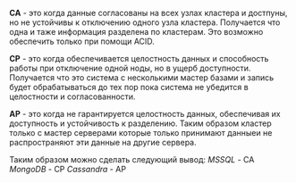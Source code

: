 **CA** - это когда данные согласованы на всех узлах кластера и достпуны, но не устойчивы к отключению одного узла кластера. Получается что одна и таже информация разделена по кластерам. Это возможно обеспечить только при помощи ACID.

**CP** - это когда обеспечивается целостность данных и способность работы при отключение одной ноды, но в ущерб доступности. Получается что это система с несколькими мастер базами и запись будет обрабатываться до тех пор пока система не убедится в целостности и согласованности.

**AP** - это когда не гарантируется целостность данных, обеспечивая их доступность и устойчивость к разделению. Таким образом кластер только с мастер серверами которые только принимают данныеи не распространяют эти данные на другие сервера.

Таким образом можно сделать следующий вывод:
*MSSQL* - CA
*MongoDB* - CP
*Cassandra* - AP